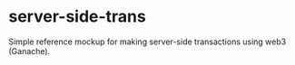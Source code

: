 # server-side-trans
Simple reference mockup for making server-side transactions using web3 (Ganache).
